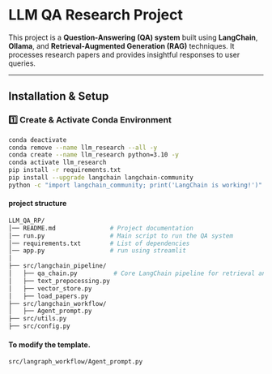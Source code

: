 # **LLM QA Research Project**

This project is a **Question-Answering (QA) system** built using **LangChain**, **Ollama**, and **Retrieval-Augmented Generation (RAG)** techniques. It processes research papers and provides insightful responses to user queries.

---

## **Installation & Setup**

### **1️⃣ Create & Activate Conda Environment**
```bash
conda deactivate
conda remove --name llm_research --all -y
conda create --name llm_research python=3.10 -y
conda activate llm_research
pip install -r requirements.txt
pip install --upgrade langchain langchain-community
python -c "import langchain_community; print('LangChain is working!')"
```

#### project structure
```bash
LLM_QA_RP/
│── README.md               # Project documentation
│── run.py                  # Main script to run the QA system
│── requirements.txt        # List of dependencies
│── app.py                  # run using streamlit
│
├── src/langchain_pipeline/
│   ├── qa_chain.py          # Core LangChain pipeline for retrieval and answering
│   ├── text_prepocessing.py 
│   ├── vector_store.py      
│   ├── load_papers.py      
├── src/langchain_workflow/
│   ├── Agent_prompt.py 
├── src/utils.py
├── src/config.py
```

#### To modify the template. 
```bash
src/langraph_workflow/Agent_prompt.py
```
